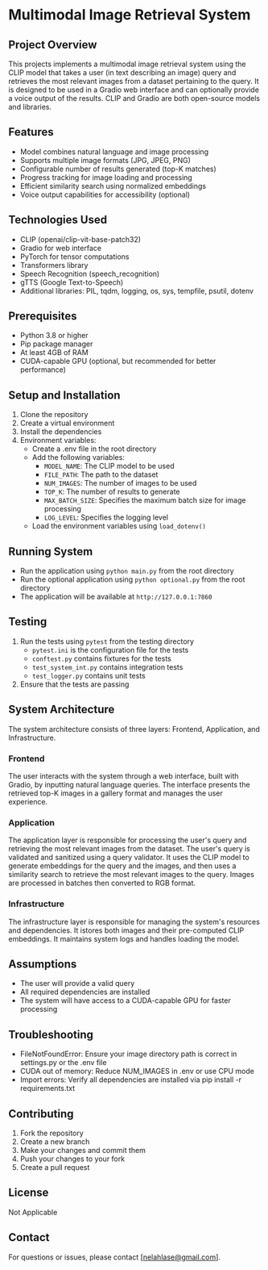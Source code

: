 # Multimodal Image Retrieval System

## Project Overview

This projects implements a multimodal image retrieval system using the CLIP model that takes a user (in text describing an image) query and retrieves the most relevant images from a dataset pertaining to the query. It is designed to be used in a Gradio web interface and can optionally provide a voice output of the results. CLIP and Gradio are both open-source models and libraries.

## Features

- Model combines natural language and image processing
- Supports multiple image formats (JPG, JPEG, PNG)
- Configurable number of results generated (top-K matches)
- Progress tracking for image loading and processing
- Efficient similarity search using normalized embeddings
- Voice output capabilities for accessibility (optional)

## Technologies Used

- CLIP (openai/clip-vit-base-patch32)
- Gradio for web interface
- PyTorch for tensor computations
- Transformers library
- Speech Recognition (speech_recognition)
- gTTS (Google Text-to-Speech)
- Additional libraries: PIL, tqdm, logging, os, sys, tempfile, psutil, dotenv

## Prerequisites

- Python 3.8 or higher
- Pip package manager
- At least 4GB of RAM
- CUDA-capable GPU (optional, but recommended for better performance)

## Setup and Installation

1. Clone the repository
2. Create a virtual environment 
3. Install the dependencies
4. Environment variables:
    - Create a .env file in the root directory
    - Add the following variables:
        - `MODEL_NAME`: The CLIP model to be used
        - `FILE_PATH`: The path to the dataset
        - `NUM_IMAGES`: The number of images to be used
        - `TOP_K`: The number of results to generate
        - `MAX_BATCH_SIZE`: Specifies the maximum batch size for image processing
        - `LOG_LEVEL`: Specifies the logging level
    - Load the environment variables using `load_dotenv()`

## Running System

- Run the application using `python main.py` from the root directory
- Run the optional application using `python optional.py` from the root directory
- The application will be available at `http://127.0.0.1:7860`

## Testing

1. Run the tests using `pytest` from the testing directory
    - `pytest.ini` is the configuration file for the tests
    - `conftest.py` contains fixtures for the tests
    - `test_system_int.py` contains integration tests 
    - `test_logger.py` contains unit tests
2. Ensure that the tests are passing

## System Architecture 

The system architecture consists of three layers: Frontend, Application, and Infrastructure. 

### Frontend

The user interacts with the system through a web interface, built with Gradio, by inputting natural language queries. The interface presents the retrieved top-K images in a gallery format and manages the user experience.

### Application

The application layer is responsible for processing the user's query and retrieving the most relevant images from the dataset. The user's query is validated and sanitized using a query validator. It uses the CLIP model to generate embeddings for the query and the images, and then uses a similarity search to retrieve the most relevant images to the query. Images are processed in batches then converted to RGB format. 

### Infrastructure

The infrastructure layer is responsible for managing the system's resources and dependencies. It istores both images and their pre-computed CLIP embeddings. It maintains system logs and handles loading the model. 

## Assumptions

- The user will provide a valid query
- All required dependencies are installed
- The system will have access to a CUDA-capable GPU for faster processing

## Troubleshooting

- FileNotFoundError: Ensure your image directory path is correct in settings.py or the .env file
- CUDA out of memory: Reduce NUM_IMAGES in .env or use CPU mode
- Import errors: Verify all dependencies are installed via pip install -r requirements.txt

## Contributing

1. Fork the repository
2. Create a new branch
3. Make your changes and commit them
4. Push your changes to your fork
5. Create a pull request

## License

Not Applicable 

## Contact

For questions or issues, please contact [nelahlase@gmail.com].









